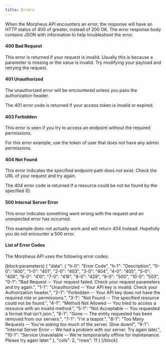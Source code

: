 ```yaml
---
title: Errors
---
```

When the Morpheus API encounters an error, the response will have an HTTP status of 400 of greater, instead of 200 OK. The error response body contains JSON with information to help troubleshoot the error.

#### 400 Bad Request
This error is returned if your request is invalid. Usually this is because a parameter is missing or the value is invalid. Try modifying your payload and retrying the request.

#### 401 Unauthorized
The unauthorized error will be encountered unless you pass the authorization header.

The 401 error code is returned if your access token is invalid or expired.

#### 403 Forbidden
This error is seen if you try to access an endpoint without the required permissions.

For this error example, use the token of user that does not have any admin permissions.

#### 404 Not Found
This error indicates the specified endpoint path does not exist. Check the URL of your request and try again.

The 404 error code is returned if a resource could be not be found by the specified ID.

#### 500 Internal Server Error
This error indicates something went wrong with the request and an unexpected error has occurred.

This example does not actually work and will return 404 instead. Hopefully you do not encounter a 500 error.

#### List of Error Codes
The Morpheus API uses the following error codes:

[block:parameters]
{
  "data": {
    "h-0": "Error Code",
    "h-1": "Description",
    "0-0": "400",
    "1-0": "401",
    "2-0": "403",
    "3-0": "404",
    "4-0": "405",
    "5-0": "406",
    "6-0": "410",
    "7-0": "418",
    "8-0": "429",
    "9-0": "500",
    "10-0": "503",
    "0-1": "Bad Request -- Your request failed. Check your request parameters and try again.",
    "1-1": "Unauthorized -- Your API key is invalid. Check your Authorization header.",
    "2-1": "Forbidden -- Your API key does not have the required role or permissions.",
    "3-1": "Not Found -- The specified resource could not be found.",
    "4-1": "Method Not Allowed -- You tried to access a resource with an invalid method.",
    "5-1": "Not Acceptable -- You requested a format that isn't json.",
    "6-1": "Gone -- The entity requested has been removed from our servers.",
    "7-1": "I'm a teapot.",
    "8-1": "Too Many Requests -- You're asking too much of the server. Slow down!",
    "9-1": "Internal Server Error -- We had a problem with our server. Try again later.",
    "10-1": "Service Unavailable -- We're temporarially offline for maintanance. Please try again later."
  },
  "cols": 2,
  "rows": 11
}
[/block]
